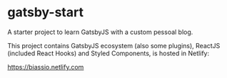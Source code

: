 # gatsby-start
A starter project to learn GatsbyJS with a custom pessoal blog. 

This project contains GatsbyJS ecosystem (also some plugins), ReactJS (included React Hooks) and Styled Components, is hosted in Netlify:

https://biassio.netlify.com
